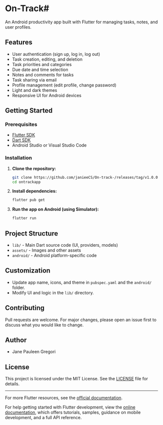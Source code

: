 # On-Track#

An Android productivity app built with Flutter for managing tasks, notes, and user profiles.

## Features

- User authentication (sign up, log in, log out)
- Task creation, editing, and deletion
- Task priorities and categories
- Due date and time selection
- Notes and comments for tasks
- Task sharing via email
- Profile management (edit profile, change password)
- Light and dark themes
- Responsive UI for Android devices

## Getting Started

### Prerequisites

- [Flutter SDK](https://docs.flutter.dev/get-started/install)
- [Dart SDK](https://dart.dev/get-dart)
- Android Studio or Visual Studio Code

### Installation

1. **Clone the repository:**
   ```sh
   git clone https://github.com/janieeCS/On-track-/releases/tag/v1.0.0%2B1
   cd ontrackapp
   ```

2. **Install dependencies:**
   ```sh
   flutter pub get
   ```

3. **Run the app on Android (using Simulator):**
   ```sh
   flutter run
   ```



## Project Structure

- `lib/` - Main Dart source code (UI, providers, models)
- `assets/` - Images and other assets
- `android/` - Android platform-specific code

## Customization

- Update app name, icons, and theme in `pubspec.yaml` and the `android/` folder.
- Modify UI and logic in the `lib/` directory.

## Contributing

Pull requests are welcome. For major changes, please open an issue first to discuss what you would like to change.

## Author

- Jane Pauleen Gregori

## License

This project is licensed under the MIT License. See the [LICENSE](LICENSE) file for details.

---

For more Flutter resources, see the [official documentation](https://docs.flutter.dev/).

For help getting started with Flutter development, view the
[online documentation](https://docs.flutter.dev/), which offers tutorials,
samples, guidance on mobile development, and a full API reference.
